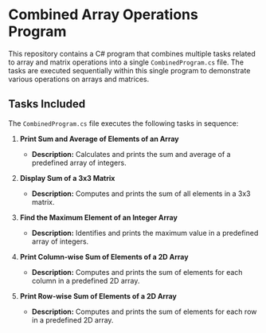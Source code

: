 # Combined Array Operations Program

This repository contains a C# program that combines multiple tasks related to array and matrix operations into a single `CombinedProgram.cs` file. The tasks are executed sequentially within this single program to demonstrate various operations on arrays and matrices.

## Tasks Included

The `CombinedProgram.cs` file executes the following tasks in sequence:

1. **Print Sum and Average of Elements of an Array**
   - **Description:** Calculates and prints the sum and average of a predefined array of integers.

2. **Display Sum of a 3x3 Matrix**
   - **Description:** Computes and prints the sum of all elements in a 3x3 matrix.

3. **Find the Maximum Element of an Integer Array**
   - **Description:** Identifies and prints the maximum value in a predefined array of integers.

4. **Print Column-wise Sum of Elements of a 2D Array**
   - **Description:** Computes and prints the sum of elements for each column in a predefined 2D array.

5. **Print Row-wise Sum of Elements of a 2D Array**
   - **Description:** Computes and prints the sum of elements for each row in a predefined 2D array.



